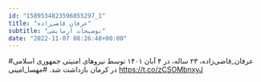 ```yaml
---
id: "1589534823596855297_1"
title: "عرفان قاضی‌زاده"
subtitle: "توضیحات آزمایشی"
date: "2022-11-07 08:26:48+00:00"
---
```

#عرفان_قاضی‌زاده، ۲۳ ساله، در ۴ آبان ۱۴۰۱ توسط نیروهای امنیتی جمهوری اسلامی در کرمان بازداشت شد.
#مهسا_امینی https://t.co/zCSOMbnxyJ

